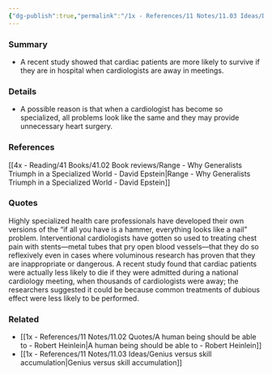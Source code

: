 ```yaml
---
{"dg-publish":true,"permalink":"/1x - References/11 Notes/11.03 Ideas/Downsides of specialization - You are less likely to die of heart surgery when cardiologists are away/","title":"Downsides of specialization - You are less likely to die of heart surgery when cardiologists are away","noteIcon":""}
---
```



### Summary
- A recent study showed that cardiac patients are more likely to survive if they are in hospital when cardiologists are away in meetings.

### Details
- A possible reason is that when a cardiologist has become so specialized, all problems look like the same and they may provide unnecessary heart surgery.

### References
[[4x - Reading/41 Books/41.02 Book reviews/Range - Why Generalists Triumph in a Specialized World - David Epstein\|Range - Why Generalists Triumph in a Specialized World - David Epstein]]

### Quotes
Highly specialized health care professionals have developed their own versions of the “if all you have is a hammer, everything looks like a nail” problem. Interventional cardiologists have gotten so used to treating chest pain with stents—metal tubes that pry open blood vessels—that they do so reflexively even in cases where voluminous research has proven that they are inappropriate or dangerous. A recent study found that cardiac patients were actually less likely to die if they were admitted during a national cardiology meeting, when thousands of cardiologists were away; the researchers suggested it could be because common treatments of dubious effect were less likely to be performed.

### Related
- [[1x - References/11 Notes/11.02 Quotes/A human being should be able to - Robert Heinlein\|A human being should be able to - Robert Heinlein]]
- [[1x - References/11 Notes/11.03 Ideas/Genius versus skill accumulation\|Genius versus skill accumulation]]